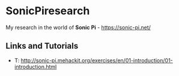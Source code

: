 # SonicPiresearch
My research in the world of **Sonic Pi** - https://sonic-pi.net/

## Links and Tutorials
- T: http://sonic-pi.mehackit.org/exercises/en/01-introduction/01-introduction.html
